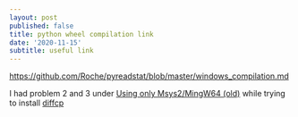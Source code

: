 ```yaml
---
layout: post
published: false
title: python wheel compilation link
date: '2020-11-15'
subtitle: useful link
---
```

https://github.com/Roche/pyreadstat/blob/master/windows_compilation.md

I had problem 2 and 3 under [Using only Msys2/MingW64 (old)](https://github.com/Roche/pyreadstat/blob/master/windows_compilation.md#using-only-msys2mingw64-old) while trying to install [diffcp](https://github.com/cvxgrp/diffcp)